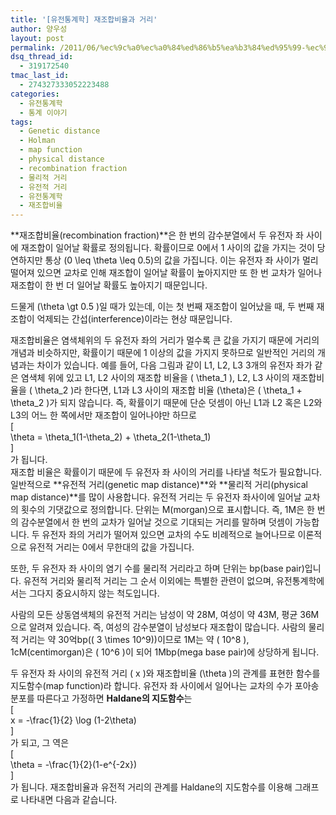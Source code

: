 ```yaml
---
title: '[유전통계학] 재조합비율과 거리'
author: 양우성
layout: post
permalink: /2011/06/%ec%9c%a0%ec%a0%84%ed%86%b5%ea%b3%84%ed%95%99-%ec%9e%ac%ec%a1%b0%ed%95%a9%eb%b9%84%ec%9c%a8%ea%b3%bc-%ea%b1%b0%eb%a6%ac/
dsq_thread_id:
  - 319172540
tmac_last_id:
  - 274327333052223488
categories:
  - 유전통계학
  - 통계 이야기
tags:
  - Genetic distance
  - Holman
  - map function
  - physical distance
  - recombination fraction
  - 물리적 거리
  - 유전적 거리
  - 유전통계학
  - 재조합비율
---
```

**재조합비율(recombination fraction)**은 한 번의 감수분열에서 두 유전자 좌 사이에 재조합이 일어날 확률로 정의됩니다. 확률이므로 0에서 1 사이의 값을 가지는 것이 당연하지만 통상 \(0 \leq \theta \leq 0.5\)의 값을 가집니다. 이는 유전자 좌 사이가 멀리 떨어져 있으면 교차로 인해 재조합이 일어날 확률이 높아지지만 또 한 번 교차가 일어나 재조합이 한 번 더 일어날 확률도 높아지기 때문입니다.

드물게 \(\theta \gt 0.5 \)일 때가 있는데, 이는 첫 번째 재조합이 일어났을 때, 두 번째 재조합이 억제되는 간섭(interference)이라는 현상 때문입니다.  
<!--more-->

  
재조합비율은 염색체위의 두 유전자 좌의 거리가 멀수록 큰 값을 가지기 때문에 거리의 개념과 비슷하지만, 확률이기 때문에 1 이상의 값을 가지지 못하므로 일반적인 거리의 개념과는 차이가 있습니다. 예를 들어, 다음 그림과 같이 L1, L2, L3 3개의 유전자 좌가 같은 염색체 위에 있고 L1, L2 사이의 재조합 비율을 \( \theta\_1 \), L2, L3 사이의 재조합비율을 \( \theta\_2 \)라 한다면, L1과 L3 사이의 재조합 비율 \(\theta\)은 \( \theta\_1 + \theta\_2 \)가 되지 않습니다. 즉, 확률이기 때문에 단순 덧셈이 아닌 L1과 L2 혹은 L2와 L3의 어느 한 쪽에서만 재조합이 일어나야만 하므로  
\[  
\theta = \theta\_1(1-\theta\_2) + \theta\_2(1-\theta\_1)  
\]  
가 됩니다.  
[<img class="aligncenter size-full wp-image-2299" title="fig1.resized" src="http://i1.wp.com/wsyang.com/wp-content/uploads/2011/06/fig1.resized.png?resize=373%2C238" alt="" data-recalc-dims="1" />][1]  
재조합 비율은 확률이기 때문에 두 유전자 좌 사이의 거리를 나타낼 척도가 필요합니다. 일반적으로 **유전적 거리(genetic map distance)**와 **물리적 거리(physical map distance)**를 많이 사용합니다. 유전적 거리는 두 유전자 좌사이에 일어날 교차의 횟수의 기댓값으로 정의합니다. 단위는 M(morgan)으로 표시합니다. 즉, 1M은 한 번의 감수분열에서 한 번의 교차가 일어날 것으로 기대되는 거리를 말하며 덧셈이 가능합니다. 두 유전자 좌의 거리가 떨어져 있으면 교차의 수도 비례적으로 늘어나므로 이론적으로 유전적 거리는 0에서 무한대의 값을 가집니다.

또한, 두 유전자 좌 사이의 염기 수를 물리적 거리라고 하며 단위는 bp(base pair)입니다. 유전적 거리와 물리적 거리는 그 순서 이외에는 특별한 관련이 없으며, 유전통계학에서는 그다지 중요시하지 않는 척도입니다.

사람의 모든 상동염색체의 유전적 거리는 남성이 약 28M, 여성이 약 43M, 평균 36M으로 알려져 있습니다. 즉, 여성의 감수분열이 남성보다 재조합이 많습니다. 사람의 물리적 거리는 약 30억bp(\( 3 \times 10^9\))이므로 1M는 약 \( 10^8 \), 1cM(centimorgan)은 \( 10^6 \)이 되어 1Mbp(mega base pair)에 상당하게 됩니다.

두 유전자 좌 사이의 유전적 거리 \( x \)와 재조합비율 \(\theta \)의 관계를 표현한 함수를 지도함수(map function)라 합니다. 유전자 좌 사이에서 일어나는 교차의 수가 포아송 분포를 따른다고 가정하면 **Haldane의 지도함수**는  
\[  
x = -\frac{1}{2} \log (1-2\theta)  
\]  
가 되고, 그 역은  
\[  
\theta = -\frac{1}{2}(1-e^{-2x})  
\]  
가 됩니다. 재조합비율과 유전적 거리의 관계를 Haldane의 지도함수를 이용해 그래프로 나타내면 다음과 같습니다.

[<img class="aligncenter size-full wp-image-2300" title="fig2.resized" src="http://i2.wp.com/wsyang.com/wp-content/uploads/2011/06/fig2.resized.png?resize=484%2C484" alt="" data-recalc-dims="1" />][2]

 [1]: http://i1.wp.com/wsyang.com/wp-content/uploads/2011/06/fig1.resized.png
 [2]: http://i2.wp.com/wsyang.com/wp-content/uploads/2011/06/fig2.resized.png